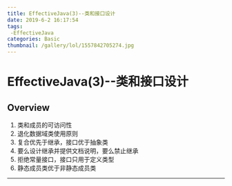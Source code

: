 ```yaml
---
title: EffectiveJava(3)--类和接口设计
date: 2019-6-2 16:17:54
tags:
 -EffectiveJava
categories: Basic
thumbnail: /gallery/lol/1557842705274.jpg
---
```


# EffectiveJava(3)--类和接口设计

## Overview
1. 类和成员的可访问性
2. 退化数据域类使用原则
3. 复合优先于继承，接口优于抽象类
4. 要么设计继承并提供文档说明，要么禁止继承
5. 拒绝常量接口，接口只用于定义类型
6. 静态成员类优于非静态成员类

-----
